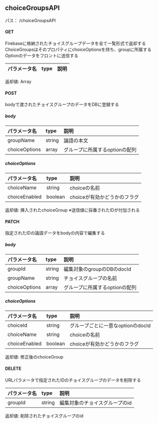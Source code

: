 ## choiceGroupsAPI
パス： /choiceGroupsAPI

#### GET
Firebaseに格納されたチョイスグループデータを全て一覧形式で返却する
ChoiceGroupsはそのプロパティにchoiceOptionsを持ち、groupに所属するOptionのデータをフロントに送信する

| パラメータ名 | type | 説明 |
|:-------------|:-----|:-----|

返却値: Array<choiceGroup>

#### POST
bodyで渡されたチョイスグループのデータをDBに登録する

##### body
| パラメータ名  | type   | 説明                           |
|:--------------|:-------|:-------------------------------|
| groupName     | string | 論語の本文                     |
| choiceOptions | array  | グループに所属するoptionの配列 |

##### choiceOptions
| パラメータ名  | type    | 説明                         |
|:--------------|:--------|:-----------------------------|
| choiceName    | string  | choiceの名前                 |
| choiceEnabled | boolean | choiceが有効かどうかのフラグ |

返却値: 挿入されたchoiceGroup ※送信値に採番されたIDが付加される

#### PATCH
指定されたIDの論語データをbodyの内容で編集する

##### body
| パラメータ名  | type   | 説明                           |
|:--------------|:-------|:-------------------------------|
| groupId       | string | 編集対象のgroupのDBのdocId     |
| groupName     | string | チョイスグループの名前         |
| choiceOptions | array  | グループに所属するoptionの配列 |

##### choiceOptions
| パラメータ名  | type    | 説明                              |
|:--------------|:--------|:----------------------------------|
| choiceId      | string  | グループごとに一意なoptionのdocId |
| choiceName    | string  | choiceの名前                      |
| choiceEnabled | boolean | choiceが有効かどうかのフラグ      |

返却値: 修正後のchoiceGroup


#### DELETE
URLパラメータで指定されたIDのチョイスグループのデータを削除する

| パラメータ名 | type   | 説明                           |
|:-------------|:-------|:-------------------------------|
| groupId      | string | 編集対象のチョイスグループのid |

返却値: 削除されたチョイスグループのid


